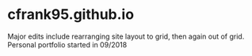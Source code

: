 # cfrank95.github.io
Major edits include rearranging site layout to grid, then again out of grid.
Personal portfolio started in 09/2018
